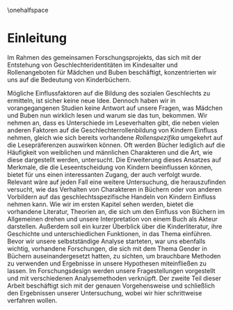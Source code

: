 \onehalfspace

Einleitung
==========

Im Rahmen des gemeinsamen Forschungsprojekts, das sich mit der Entstehung von Geschlechteridentitäten im Kindesalter und Rollenangeboten für Mädchen und Buben beschäftigt, konzentrierten wir uns auf die Bedeutung von Kinderbüchern.

Mögliche Einflussfaktoren auf die Bildung des sozialen Geschlechts zu ermitteln, ist sicher keine neue Idee. Dennoch haben wir in vorangegangenen Studien keine Antwort auf unsere Fragen, was Mädchen und Buben nun wirklich lesen und warum sie das tun, bekommen. Wir nehmen an, dass es  Unterschiede im Leseverhalten gibt, die neben vielen anderen Faktoren auf die Geschlechterrollenbildung von Kindern Einfluss nehmen, gleich wie  sich bereits vorhandene *Rollenspezifika* umgekehrt auf die Lesepräferenzen auswirken können. Oft werden Bücher lediglich auf die Häufigkeit von weiblichen und männlichen Charakteren und die Art, wie diese dargestellt werden, untersucht. Die Erweiterung dieses Ansatzes auf Merkmale, die die Leseentscheidung von Kindern beeinflussen können, bietet für uns einen interessanten Zugang, der auch verfolgt wurde. Relevant wäre auf jeden Fall eine weitere Untersuchung, die herauszufinden versucht, wie das Verhalten von Charakteren in Büchern oder von anderen Vorbildern auf das geschlechtsspezifische Handeln von Kindern Einfluss nehmen kann.
Wie wir im ersten Kapitel sehen werden, bietet die vorhandene Literatur, Theorien an, die sich um den Einfluss von Büchern im Allgemeinen drehen und unsere Interpretation von einem Buch als Akteur darstellen. Außerdem soll ein kurzer Überblick über die Kinderliteratur, ihre Geschichte und unterschiedlichen Funktionen, in das Thema einführen. Bevor wir unsere selbstständige Analyse starteten, war uns ebenfalls wichtig, vorhandene Forschungen, die sich mit dem Thema Gender in Büchern auseinandergesetzt hatten, zu sichten, um brauchbare Methoden zu verwenden und Ergebnisse in unsere Hypothesen miteinfließen zu lassen.
Im Forschungsdesign werden unsere Fragestellungen vorgestellt und mit verschiedenen Analysemethoden verknüpft.
Der zweite Teil dieser Arbeit beschäftigt sich mit der genauen Vorgehensweise und schließlich den Ergebnissen unserer Untersuchung, wobei wir hier schrittweise verfahren wollen.


